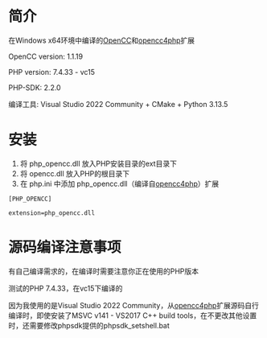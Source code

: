 # 简介

在Windows x64环境中编译的[OpenCC](https://github.com/BYVoid/OpenCC)和[opencc4php](https://github.com/nauxliu/opencc4php)扩展

OpenCC version: 1.1.19

PHP version: 7.4.33 - vc15

PHP-SDK: 2.2.0

编译工具: Visual Studio 2022 Community + CMake + Python 3.13.5


# 安装

1. 将 php_opencc.dll 放入PHP安装目录的ext目录下
2. 将 opencc.dll 放入PHP的根目录下
3. 在 php.ini 中添加 php_opencc.dll（编译自[opencc4php](https://github.com/nauxliu/opencc4php)）扩展
```
[PHP_OPENCC]

extension=php_opencc.dll
```

# 源码编译注意事项

有自己编译需求的，在编译时需要注意你正在使用的PHP版本

测试的PHP 7.4.33，在vc15下编译的

因为我使用的是Visual Studio 2022 Community，从[opencc4php](https://github.com/nauxliu/opencc4php)扩展源码自行编译时，即使安装了MSVC v141 - VS2017 C++ build tools，在不更改其他设置时，还需要修改phpsdk提供的phpsdk_setshell.bat

